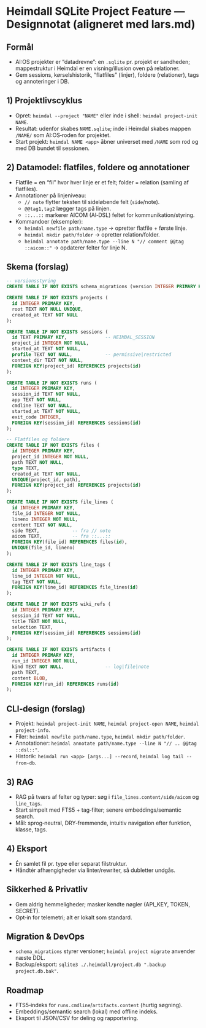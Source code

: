 # Heimdall SQLite Project Feature — Designnotat (aligneret med lars.md)

## Formål
- AI:OS projekter er “datadrevne”: en `.sqlite` pr. projekt er sandheden; mappestruktur i Heimdal er en visning/illusion oven på relationer.
- Gem sessions, kørselshistorik, “flatfiles” (linjer), foldere (relationer), tags og annoteringer i DB.

## 1) Projektlivscyklus
- Opret: `heimdal --project "NAME"` eller inde i shell: `heimdal project-init NAME`.
- Resultat: udenfor skabes `NAME.sqlite`; inde i Heimdal skabes mappen `/NAME/` som AI:OS‑roden for projektet.
- Start projekt: `heimdal NAME <app>` åbner universet med `/NAME` som rod og med DB bundet til sessionen.

## 2) Datamodel: flatfiles, foldere og annotationer
- Flatfile = en “fil” hvor hver linje er et felt; folder = relation (samling af flatfiles).
- Annotationer på linjeniveau:
  - `// note` flytter teksten til sideløbende felt (`side`/note).
  - `@@tag1,tag2` lægger tags på linjen.
  - `::...::` markerer AICOM (AI‑DSL) feltet for kommunikation/styring.
- Kommandoer (eksempler):
  - `heimdal newfile path/name.type` → opretter flatfile + første linje.
  - `heimdal mkdir path/folder` → opretter relation/folder.
  - `heimdal annotate path/name.type --line N "// comment @@tag ::aicom::"` → opdaterer felter for linje N.

## Skema (forslag)
```sql
-- versionsstyring
CREATE TABLE IF NOT EXISTS schema_migrations (version INTEGER PRIMARY KEY);

CREATE TABLE IF NOT EXISTS projects (
  id INTEGER PRIMARY KEY,
  root TEXT NOT NULL UNIQUE,
  created_at TEXT NOT NULL
);

CREATE TABLE IF NOT EXISTS sessions (
  id TEXT PRIMARY KEY,              -- HEIMDAL_SESSION
  project_id INTEGER NOT NULL,
  started_at TEXT NOT NULL,
  profile TEXT NOT NULL,            -- permissive|restricted
  context_dir TEXT NOT NULL,
  FOREIGN KEY(project_id) REFERENCES projects(id)
);

CREATE TABLE IF NOT EXISTS runs (
  id INTEGER PRIMARY KEY,
  session_id TEXT NOT NULL,
  app TEXT NOT NULL,
  cmdline TEXT NOT NULL,
  started_at TEXT NOT NULL,
  exit_code INTEGER,
  FOREIGN KEY(session_id) REFERENCES sessions(id)
);

-- Flatfiles og foldere
CREATE TABLE IF NOT EXISTS files (
  id INTEGER PRIMARY KEY,
  project_id INTEGER NOT NULL,
  path TEXT NOT NULL,
  type TEXT,
  created_at TEXT NOT NULL,
  UNIQUE(project_id, path),
  FOREIGN KEY(project_id) REFERENCES projects(id)
);

CREATE TABLE IF NOT EXISTS file_lines (
  id INTEGER PRIMARY KEY,
  file_id INTEGER NOT NULL,
  lineno INTEGER NOT NULL,
  content TEXT NOT NULL,
  side TEXT,            -- fra // note
  aicom TEXT,           -- fra ::...::
  FOREIGN KEY(file_id) REFERENCES files(id),
  UNIQUE(file_id, lineno)
);

CREATE TABLE IF NOT EXISTS line_tags (
  id INTEGER PRIMARY KEY,
  line_id INTEGER NOT NULL,
  tag TEXT NOT NULL,
  FOREIGN KEY(line_id) REFERENCES file_lines(id)
);

CREATE TABLE IF NOT EXISTS wiki_refs (
  id INTEGER PRIMARY KEY,
  session_id TEXT NOT NULL,
  title TEXT NOT NULL,
  selection TEXT,
  FOREIGN KEY(session_id) REFERENCES sessions(id)
);

CREATE TABLE IF NOT EXISTS artifacts (
  id INTEGER PRIMARY KEY,
  run_id INTEGER NOT NULL,
  kind TEXT NOT NULL,               -- log|file|note
  path TEXT,
  content BLOB,
  FOREIGN KEY(run_id) REFERENCES runs(id)
);
```

## CLI‑design (forslag)
- Projekt: `heimdal project-init NAME`, `heimdal project-open NAME`, `heimdal project-info`.
- Filer: `heimdal newfile path/name.type`, `heimdal mkdir path/folder`.
- Annotationer: `heimdal annotate path/name.type --line N "// .. @@tag ::dsl::"`.
- Historik: `heimdal run <app> [args...] --record`, `heimdal log tail --from-db`.

## 3) RAG
- RAG på tværs af felter og typer: søg i `file_lines.content/side/aicom` og `line_tags`.
- Start simpelt med FTS5 + tag‑filter; senere embeddings/semantic search.
- Mål: sprog‑neutral, DRY‑fremmende, intuitiv navigation efter funktion, klasse, tags.

## 4) Eksport
- Én samlet fil pr. type eller separat filstruktur.
- Håndtér afhængigheder via linter/rewriter, så dubletter undgås.

## Sikkerhed & Privatliv
- Gem aldrig hemmeligheder; masker kendte nøgler (API_KEY, TOKEN, SECRET).
- Opt‑in for telemetri; alt er lokalt som standard.

## Migration & DevOps
- `schema_migrations` styrer versioner; `heimdal project migrate` anvender næste DDL.
- Backup/eksport: `sqlite3 ./.heimdall/project.db ".backup project.db.bak"`.

## Roadmap
- FTS5‑indeks for `runs.cmdline`/`artifacts.content` (hurtig søgning).
- Embeddings/semantic search (lokal) med offline indeks.
- Eksport til JSON/CSV for deling og rapportering.
